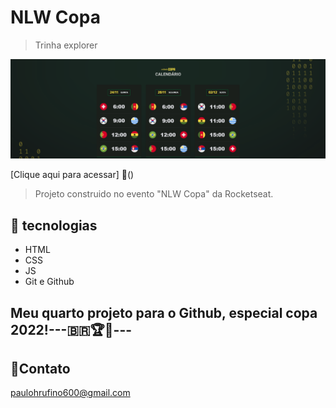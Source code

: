 # NLW Copa 

> Trinha explorer

![novo-projeto](./assets/ftcopa.png)

[Clique aqui para acessar]
🔎()


> Projeto construido no evento "NLW Copa" da Rocketseat.

## 🤖 tecnologias

- HTML
- CSS
- JS
- Git e Github

## Meu quarto projeto para o Github, especial copa 2022!---🇧🇷🏆🥳---

## 👾Contato

paulohrufino600@gmail.com
